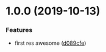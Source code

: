 # 1.0.0 (2019-10-13)


### Features

* first res awesome ([d089cfe](https://github.com/hubcarl/egg-react-typescript-boilerplate/commit/d089cfe))




